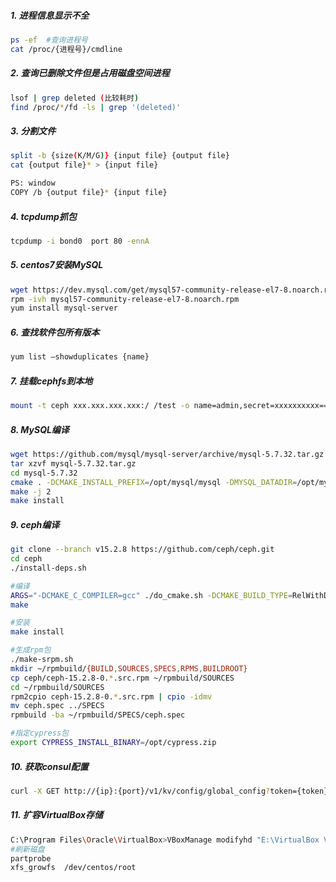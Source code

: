 ##### 1. 进程信息显示不全
```sh
ps -ef  #查询进程号 
cat /proc/{进程号}/cmdline
```

##### 2. 查询已删除文件但是占用磁盘空间进程
```sh
lsof | grep deleted (比较耗时)
find /proc/*/fd -ls | grep '(deleted)'
```

##### 3. 分割文件
```sh
split -b {size(K/M/G)} {input file} {output file}
cat {output file}* > {input file}

PS: window
COPY /b {output file}* {input file}
```

##### 4. tcpdump抓包
```sh
tcpdump -i bond0  port 80 -ennA
```

##### 5. centos7安装MySQL
```sh
wget https://dev.mysql.com/get/mysql57-community-release-el7-8.noarch.rpm
rpm -ivh mysql57-community-release-el7-8.noarch.rpm
yum install mysql-server
```

##### 6. 查找软件包所有版本
```sh
yum list –showduplicates {name}
```

##### 7. 挂载cephfs到本地
```sh
mount -t ceph xxx.xxx.xxx.xxx:/ /test -o name=admin,secret=xxxxxxxxxx==
```

##### 8. MySQL编译
```sh
wget https://github.com/mysql/mysql-server/archive/mysql-5.7.32.tar.gz
tar xzvf mysql-5.7.32.tar.gz
cd mysql-5.7.32
cmake . -DCMAKE_INSTALL_PREFIX=/opt/mysql/mysql -DMYSQL_DATADIR=/opt/mysql/data -DWITH_BOOST=/usr/local/boost -DSYSCONFDIR=/opt/mysql -DWITH_INNOBASE_STORAGE_ENGINE=1 -DWITH_PARTITION_STORAGE_ENGINE=1 -DWITH_FEDERATED_STORAGE_ENGINE=1 -DWITH_BLACKHOLE_STORAGE_ENGINE=1 -DWITH_MYISAM_STORAGE_ENGINE=1 -DENABLED_LOCAL_INFILE=1 -DENABLE_DTRACE=0 -DDEFAULT_CHARSET=utf8 -DDEFAULT_COLLATION=utf8_general_ci -DWITH_EMBEDDED_SERVER=1
make -j 2
make install
```

##### 9. ceph编译
```sh
git clone --branch v15.2.8 https://github.com/ceph/ceph.git
cd ceph
./install-deps.sh

#编译
ARGS="-DCMAKE_C_COMPILER=gcc" ./do_cmake.sh -DCMAKE_BUILD_TYPE=RelWithDebInfo
make

#安装
make install

#生成rpm包
./make-srpm.sh
mkdir ~/rpmbuild/{BUILD,SOURCES,SPECS,RPMS,BUILDROOT}
cp ceph/ceph-15.2.8-0.*.src.rpm ~/rpmbuild/SOURCES
cd ~/rpmbuild/SOURCES
rpm2cpio ceph-15.2.8-0.*.src.rpm | cpio -idmv
mv ceph.spec ../SPECS
rpmbuild -ba ~/rpmbuild/SPECS/ceph.spec

#指定cypress包
export CYPRESS_INSTALL_BINARY=/opt/cypress.zip
```

##### 10. 获取consul配置
```sh
curl -X GET http://{ip}:{port}/v1/kv/config/global_config?token={token} -s | jq .[0] | jq -r .Value | base64 -d
```

##### 11. 扩容VirtualBox存储
```sh
C:\Program Files\Oracle\VirtualBox>VBoxManage modifyhd "E:\VirtualBox VMs\Centos7_B\Centos7_B.vdi" --resize 40960
#刷新磁盘
partprobe
xfs_growfs  /dev/centos/root
```
